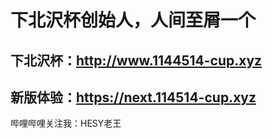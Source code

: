 # 下北沢杯创始人，人间至屑一个
## 下北沢杯：http://www.1144514-cup.xyz
## 新版体验：https://next.114514-cup.xyz
哔哩哔哩关注我：HESY老王

<!---
HESYlaowang/HESYlaowang is a ✨ special ✨ repository because its `README.md` (this file) appears on your GitHub profile.
You can click the Preview link to take a look at your changes.
--->
